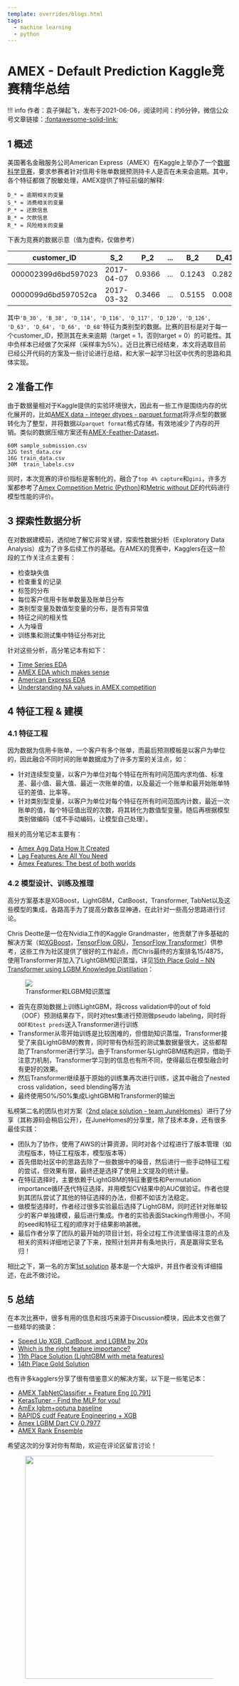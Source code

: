 ```yaml
---
template: overrides/blogs.html
tags:
  - machine learning
  - python
---
```


# AMEX - Default Prediction Kaggle竞赛精华总结

!!! info
    作者：袁子弹起飞，发布于2021-06-06，阅读时间：约6分钟，微信公众号文章链接：[:fontawesome-solid-link:](https://mp.weixin.qq.com/s?__biz=MzI4Mjk3NzgxOQ==&mid=2247485350&idx=1&sn=630219a13b43b343585b69c048f5f640&chksm=eb90f4d2dce77dc40ed6a88d7e174b6de9a0211e02588b686f76e6840af72fdb72afb8b61876&token=1184541802&lang=zh_CN#rd)


## 1 概述

美国著名金融服务公司American Express（AMEX）在Kaggle上举办了一个[数据科学竞赛](https://www.kaggle.com/competitions/amex-default-prediction)，要求参赛者针对信用卡账单数据预测持卡人是否在未来会逾期。其中，各个特征都做了脱敏处理，AMEX提供了特征前缀的解释:

```
D_* = 逾期相关的变量
S_* = 消费相关的变量
P_* = 还款信息
B_* = 欠款信息
R_* = 风险相关的变量
```

下表为竞赛的数据示意（值为虚构，仅做参考）

| customer_ID | S_2 | P_2 | ... | B_2 | D_41 | target |
|---|---|---|---|---|---|---|
| 000002399d6bd597023 | 2017-04-07 | 0.9366 | ... | 0.1243 | 0.2824 | 1 |
| 0000099d6bd597052ca | 2017-03-32 | 0.3466 | ... | 0.5155 | 0.0087 | 0 |


其中`'B_30', 'B_38', 'D_114', 'D_116', 'D_117', 'D_120', 'D_126', 'D_63', 'D_64', 'D_66', 'D_68'`特征为类别型的数据。比赛的目标是对于每一个customer_ID，预测其在未来逾期（target = 1，否则target = 0）的可能性。其中负样本已经做了欠采样（采样率为5%）。近日比赛已经结束，本文将选取目前已经公开代码的方案及一些讨论进行总结，和大家一起学习社区中优秀的思路和具体实现。

## 2 准备工作

由于数据量相对于Kaggle提供的实验环境很大，因此有一些工作是围绕内存的优化展开的，比如[AMEX data - integer dtypes - parquet format](https://www.kaggle.com/datasets/raddar/amex-data-integer-dtypes-parquet-format 'AMEX data - integer dtypes - parquet format')将浮点型的数据转化为了整型，并将数据以`parquet format`格式存储，有效地减少了内存的开销。类似的数据压缩方案还有[AMEX-Feather-Dataset](https://www.kaggle.com/datasets/munumbutt/amexfeather, 'AMEX-Feather-Dataset')。

```
60M sample_submission.csv
32G test_data.csv
16G train_data.csv
30M  train_labels.csv
```

同时，本次竞赛的评价指标是客制化的，融合了`top 4% capture`和`gini`，许多方案都参考了[Amex Competition Metric (Python)](https://www.kaggle.com/code/inversion/amex-competition-metric-python, 'Amex Competition Metric (Python)')和[Metric without DF](https://www.kaggle.com/competitions/amex-default-prediction/discussion/327534 'Metric without DF')的代码进行模型性能的评价。

## 3 探索性数据分析

在对数据建模前，透彻地了解它非常关键，探索性数据分析（Exploratory Data Analysis）成为了许多后续工作的基础。在AMEX的竞赛中，Kagglers在这一阶段的工作关注点主要有：

- 检查缺失值
- 检查重复的记录
- 标签的分布
- 每位客户信用卡账单数量及账单日分布
- 类别型变量及数值型变量的分布，是否有异常值
- 特征之间的相关性
- 人为噪音
- 训练集和测试集中特征分布对比

针对这些分析，高分笔记本有如下：

- [Time Series EDA](https://www.kaggle.com/code/cdeotte/time-series-eda#Load-Train-Data, 'Time Series EDA')
- [AMEX EDA which makes sense](https://www.kaggle.com/code/ambrosm/amex-eda-which-makes-sense, 'AMEX EDA which makes sense')
- [American Express EDA](https://www.kaggle.com/code/datark1/american-express-eda, 'American Express EDA')
- [Understanding NA values in AMEX competition](https://www.kaggle.com/code/raddar/understanding-na-values-in-amex-competition, 'Understanding NA values in AMEX competition')

## 4 特征工程 & 建模

### 4.1 特征工程

因为数据为信用卡账单，一个客户有多个账单，而最后预测模板是以客户为单位的，因此融合不同时间的账单数据成为了许多方案的关注点，如：

- 针对连续型变量，以客户为单位对每个特征在所有时间范围内求均值、标准差、最小值、最大值、最近一次账单的值，以及最近一个账单和最开始账单特征的差值、比率等。
- 针对类别型变量，以客户为单位对每个特征在所有时间范围内计数，最近一次账单的值，每个特征值出现的次数，将其转化为数值型变量。随后再根据模型类别做编码（或不手动编码，让模型自己处理）。

相关的高分笔记本主要有：

- [Amex Agg Data How It Created](https://www.kaggle.com/code/huseyincot/amex-agg-data-how-it-created/notebook, 'Amex Agg Data How It Created')
- [Lag Features Are All You Need](https://www.kaggle.com/code/thedevastator/lag-features-are-all-you-need, 'Lag Features Are All You Need')
- [Amex Features: The best of both worlds](https://www.kaggle.com/code/thedevastator/amex-features-the-best-of-both-worlds, 'Amex Features: The best of both worlds')

### 4.2 模型设计、训练及推理

高分方案基本是XGBoost，LightGBM，CatBoost，Transformer, TabNet以及这些模型的集成，各路高手为了提高分数各显神通，在此针对一些高分思路进行讨论。

Chris Deotte是一位在Nvidia工作的Kaggle Grandmaster，他贡献了许多基础的解决方案（如[XGBoost](https://www.kaggle.com/code/cdeotte/xgboost-starter-0-793, 'XGBoost Starter')，[TensorFlow GRU](https://www.kaggle.com/code/cdeotte/tensorflow-gru-starter-0-790, 'TensorFlow GRU Starter')，[TensorFlow Transformer](https://www.kaggle.com/code/cdeotte/tensorflow-transformer-0-790, 'TensorFlow Transformer Starter')）供参考，这些工作为社区提供了很好的工作起点，而Chris最终的方案排名15/4875，使用Transformer并加入了LightGBM知识蒸馏，详见[15th Place Gold – NN Transformer using LGBM Knowledge Distillation](https://www.kaggle.com/competitions/amex-default-prediction/discussion/347641, '15th Place Gold – NN Transformer using LGBM Knowledge Distillation')：

<figure>
  <img src="https://cdn.jsdelivr.net/gh/BulletTech2021/Pics/img/1_V/chris_lgbm_nn_ensamble.png"  />
  <figcaption>Transformer和LGBM知识蒸馏</figcaption>
</figure>

- 首先在原始数据上训练LightGBM，将cross validation中的out of fold（OOF）预测结果存下，同时对test集进行预测做pseudo labeling，同时将`OOF和test preds`送入Transformer进行训练
- Transformer从零开始训练是比较困难的，但借助知识蒸馏，Transformer接受了来自LightGBM的教育，同时带有伪标签的测试集数据量很大，这些都帮助了Transformer进行学习。由于Transformer与LightGBM结构迥异，借助于注意力机制，Transformer学习到的信息也有所不同，使得最后在模型融合时有更好的效果。
- 然后Transformer继续基于原始的训练集再次进行训练，这其中融合了nested cross validation，seed blending等方法
- 最终使用50%/50%集成LightGBM和Transformer的输出

私榜第二名的团队也对方案（[2nd place solution - team JuneHomes](https://www.kaggle.com/competitions/amex-default-prediction/discussion/347637, '2nd place solution - team JuneHomes')）进行了分享（其称源码会稍后公开），在JuneHomes的分享里，除了技术本身，还有很多最佳实践：

- 团队为了协作，使用了AWS的计算资源，同时对各个过程进行了版本管理（如流程版本，特征工程版本，模型版本等）
- 首先借助社区中的思路去除了一些数据中的噪音，然后进行一些手动特征工程的尝试，但效果有限，最终还是选择了使用上文提及的统计量。
- 在特征选择时，主要依赖于LightGBM的特征重要性和Permutation importance循环迭代特征选择，并用模型CV结果中的AUC做验证。作者也提到其团队尝试了其他的特征选择的办法，但都不如该方法稳定。
- 做模型选择时，作者经过很多实验最后选择了LightGBM，同时还针对账单较少的客户单独建模，最后进行集成。作者的实验表面Stacking作用很小，不同的seed和特征工程的顺序对于结果影响甚微。
- 最后作者分享了团队的最开始的项目计划，将全过程工作流里值得注意的点及相关的资料详细地记录了下来，按照计划井井有条地执行，真是赢得实至名归！

相比之下，第一名的方案[1st solution](https://www.kaggle.com/competitions/amex-default-prediction/discussion/348111, 'AMEX 1st solution') 基本是一个大熔炉，并且作者没有详细描述，在此不做讨论。

## 5 总结

在本次比赛中，很多有用的信息和技巧来源于Discussion模块，因此本文也做了一些精华的摘录：

- [Speed Up XGB, CatBoost, and LGBM by 20x](https://www.kaggle.com/competitions/amex-default-prediction/discussion/328606, 'Speed Up XGB, CatBoost, and LGBM by 20x')
- [Which is the right feature importance?](https://www.kaggle.com/competitions/amex-default-prediction/discussion/331131, 'Which is the right feature importance?')
- [11th Place Solution (LightGBM with meta features)](https://www.kaggle.com/competitions/amex-default-prediction/discussion/347786, '11th Place Solution (LightGBM with meta features)')
- [14th Place Gold Solution](https://www.kaggle.com/competitions/amex-default-prediction/discussion/348014, '14th Place Gold Solution')

也有许多kagglers分享了很有借鉴意义的解决方案，以下是一些笔记本：

- [AMEX TabNetClassifier + Feature Eng [0.791]](https://www.kaggle.com/code/medali1992/amex-tabnetclassifier-feature-eng-0-791, 'AMEX TabNetClassifier + Feature Eng [0.791]')
- [KerasTuner - Find the MLP for you!](https://www.kaggle.com/code/illidan7/kerastuner-find-the-mlp-for-you 'KerasTuner - Find the MLP for you!')
- [AmEx lgbm+optuna baseline](https://www.kaggle.com/code/anuragiitr1823/amex-lgbm-optuna-baseline/notebook, 'AmEx lgbm+optuna baseline')
- [RAPIDS cudf Feature Engineering + XGB](https://www.kaggle.com/code/jiweiliu/rapids-cudf-feature-engineering-xgb, 'RAPIDS cudf Feature Engineering + XGB')
- [Amex LGBM Dart CV 0.7977](https://www.kaggle.com/code/ragnar123/amex-lgbm-dart-cv-0-7977, 'Amex LGBM Dart CV 0.7977')
- [AMEX Rank Ensemble](https://www.kaggle.com/code/finlay/amex-rank-ensemble, 'AMEX Rank Ensemble')


希望这次的分享对你有帮助，欢迎在评论区留言讨论！


<figure>
  <img src="https://cdn.jsdelivr.net/gh/BulletTech2021/Pics/2021-6-14/1623639526512-1080P%20(Full%20HD)%20-%20Tail%20Pic.png" width="500" />
</figure>
